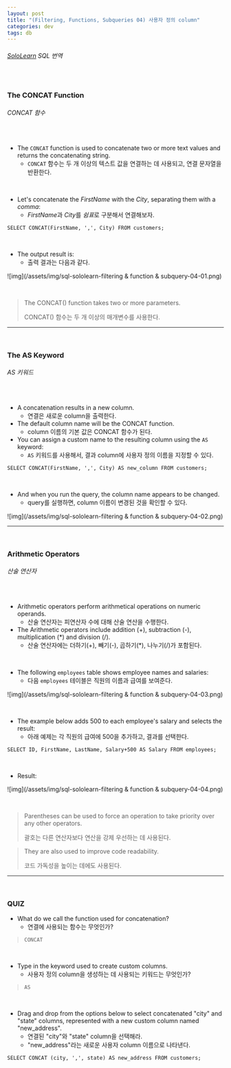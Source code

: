 ```yaml
---
layout: post
title: "(Filtering, Functions, Subqueries 04) 사용자 정의 column"
categories: dev
tags: db
---
```


###### [SoloLearn](https://www.sololearn.com/) SQL 번역

<br>

### The CONCAT Function

###### CONCAT 함수

<br>

- The `CONCAT` function is used to concatenate two or more text values and returns the concatenating string.
  - `CONCAT` 함수는 두 개 이상의 텍스트 값을 연결하는 데 사용되고, 연결 문자열을 반환한다.

<br>

- Let's concatenate the *FirstName* with the *City*, separating them with a *comma*:
  - *FirstName*과 *City*를 *쉼표*로 구분해서 연결해보자.

```mysql
SELECT CONCAT(FirstName, ',', City) FROM customers;
```

<br>

- The output result is:
  - 출력 결과는 다음과 같다.

![img](/assets/img/sql-sololearn-filtering & function & subquery-04-01.png)

<br>

> The CONCAT() function takes two or more parameters.
>
> CONCAT() 함수는 두 개 이상의 매개변수를 사용한다.

------

<br>

### The AS Keyword

###### AS 키워드

<br>

- A concatenation results in a new column.
  - 연결은 새로운 column을 출력한다.
- The default column name will be the CONCAT function.
  - column 이름의 기본 값은 CONCAT 함수가 된다.
- You can assign a custom name to the resulting column using the `AS` keyword:
  - `AS` 키워드를 사용해서, 결과 column에 사용자 정의 이름을 지정할 수 있다.

```mysql
SELECT CONCAT(FirstName, ',', City) AS new_column FROM customers;
```

<br>

- And when you run the query, the column name appears to be changed.
  - query를 실행하면, column 이름이 변경된 것을 확인할 수 있다.

![img](/assets/img/sql-sololearn-filtering & function & subquery-04-02.png)

------

<br>

### Arithmetic Operators

###### 산술 연산자

<br>

- Arithmetic operators perform arithmetical operations on numeric operands.
  - 산술 연산자는 피연산자 수에 대해 산술 연산을 수행한다.
- The Arithmetic operators include addition (\+), subtraction (\-), multiplication (\*) and division (/).
  - 산술 연산자에는 더하기(\+), 빼기(\-), 곱하기(\*), 나누기(/)가 포함된다.

<br>

- The following `employees` table shows employee names and salaries:
  - 다음 `employees` 테이블은 직원의 이름과 급여를 보여준다.

![img](/assets/img/sql-sololearn-filtering & function & subquery-04-03.png)

<br>

- The example below adds 500 to each employee's salary and selects the result:
  - 아래 예제는 각 직원의 급여에 500을 추가하고, 결과를 선택한다.

```mysql
SELECT ID, FirstName, LastName, Salary+500 AS Salary FROM employees;
```

<br>

- Result:

![img](/assets/img/sql-sololearn-filtering & function & subquery-04-04.png)

<br>

> Parentheses can be used to force an operation to take priority over any other operators.
>
> 괄호는 다른 연산자보다 연산을 강제 우선하는 데 사용된다.

> They are also used to improve code readability.
>
> 코드 가독성을 높이는 데에도 사용된다.

------

<br>

### QUIZ

- What do we call the function used for concatenation?
  - 연결에 사용되는 함수는 무엇인가?

> `CONCAT`

<br>

- Type in the keyword used to create custom columns.
  - 사용자 정의 column을 생성하는 데 사용되는 키워드는 무엇인가?

> `AS`

<br>

- Drag and drop from the options below to select concatenated "city" and "state" columns, represented with a new custom column named "new_address".
  - 연결된 "city"와 "state" column을 선택해라.
  - "new_address"라는 새로운 사용자 column 이름으로 나타낸다.

```mysql
SELECT CONCAT (city, ',', state) AS new_address FROM customers;
```

<br>